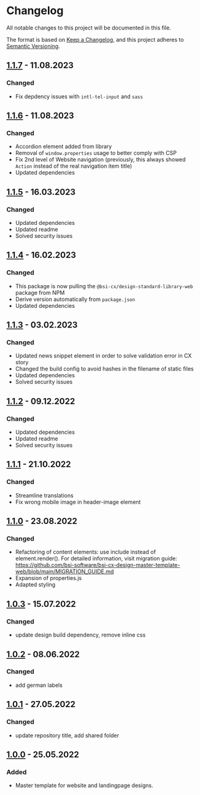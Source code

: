 # Changelog

All notable changes to this project will be documented in this file.

The format is based on [Keep a Changelog](https://keepachangelog.com/en/1.0.0/), and this project adheres
to [Semantic Versioning](https://semver.org/spec/v2.0.0.html).


## [1.1.7] - 11.08.2023

### Changed

* Fix depdency issues with `intl-tel-input` and `sass`

[1.1.7]: https://github.com/bsi-software/bsi-cx-design-master-template-web/releases/tag/1.1.7


## [1.1.6] - 11.08.2023

### Changed

* Accordion element added from library
* Removal of `window.properties` usage to better comply with CSP
* Fix 2nd level of Website navigation (previously, this always showed `Action` instead of the real navigation item title)
* Updated dependencies

[1.1.6]: https://github.com/bsi-software/bsi-cx-design-master-template-web/releases/tag/1.1.6


## [1.1.5] - 16.03.2023

### Changed

* Updated dependencies
* Updated readme
* Solved security issues

[1.1.5]: https://github.com/bsi-software/bsi-cx-design-master-template-web/releases/tag/1.1.5


## [1.1.4] - 16.02.2023

### Changed

* This package is now pulling the `@bsi-cx/design-standard-library-web` package from NPM
* Derive version automatically from `package.json`
* Updated dependencies

[1.1.4]: https://github.com/bsi-software/bsi-cx-design-master-template-web/releases/tag/1.1.4

## [1.1.3] - 03.02.2023

### Changed

* Updated news snippet element in order to solve validation error in CX story
* Changed the build config to avoid hashes in the filename of static files
* Updated dependencies
* Solved security issues

[1.1.3]: https://github.com/bsi-software/bsi-cx-design-master-template-web/releases/tag/1.1.3

## [1.1.2] - 09.12.2022

### Changed

* Updated dependencies
* Updated readme
* Solved security issues

[1.1.2]: https://github.com/bsi-software/bsi-cx-design-master-template-web/releases/tag/1.1.2


## [1.1.1] - 21.10.2022

### Changed

* Streamline translations
* Fix wrong mobile image in header-image element

[1.1.1]: https://github.com/bsi-software/bsi-cx-design-master-template-web/releases/tag/1.1.1


## [1.1.0] - 23.08.2022

### Changed

* Refactoring of content elements: use include instead of element.render(). For detailed information, visit migration guide: https://github.com/bsi-software/bsi-cx-design-master-template-web/blob/main/MIGRATION_GUIDE.md
* Expansion of properties.js
* Adapted styling

[1.1.0]: https://github.com/bsi-software/bsi-cx-design-master-template-web/releases/tag/1.1.0


## [1.0.3] - 15.07.2022

### Changed

* update design build dependency, remove inline css

[1.0.3]: https://github.com/bsi-software/bsi-cx-design-master-template-web/releases/tag/1.0.3


## [1.0.2] - 08.06.2022

### Changed

* add german labels

[1.0.2]: https://github.com/bsi-software/bsi-cx-design-master-template-web/releases/tag/1.0.2


## [1.0.1] - 27.05.2022

### Changed

* update repository title, add shared folder

[1.0.1]: https://github.com/bsi-software/bsi-cx-design-master-template-web/releases/tag/1.0.1


## [1.0.0] - 25.05.2022

### Added

* Master template for website and landingpage designs.

[1.0.0]: https://github.com/bsi-software/bsi-cx-design-master-template-web/releases/tag/1.0.0
